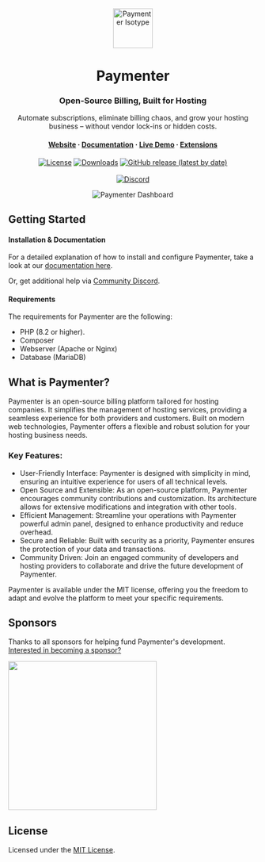<br>
<p align="center">
  <a href="https://paymenter.org">
    <picture>
      <source media="(max-width: 768px)" srcset="https://paymenter.org/iso.svg" width="65px">
      <source media="(prefers-color-scheme: dark)" srcset="https://paymenter.org/iso.svg" width="80px">
      <source media="(prefers-color-scheme: light)" srcset="https://paymenter.org/iso.svg" width="80px">
      <img alt="Paymenter Isotype" src="https://paymenter.org/iso.svg">
    </picture>
  </a>
</p>
<h1 align="center">
  Paymenter
</h1>

<div align="center">
  <h3>Open-Source Billing, Built for Hosting</h3>
  <p>Automate subscriptions, eliminate billing chaos, and grow your hosting business – without vendor lock-ins or hidden costs.</p>
</div>

<h4 align="center">
  <a href="https://paymenter.org">Website</a> ·
  <a href="https://paymenter.org/docs/installation/install">Documentation</a> ·
  <a href="https://demo.paymenter.org">Live Demo</a> ·
  <a href="https://paymenter.org/marketplace">Extensions</a>
</h4>

 <div align="center">
   
  [![License](https://img.shields.io/badge/license-MIT-blue.svg)](https://github.com/Paymenter/paymenter/blob/master/LICENSE)
  [![Downloads](https://img.shields.io/github/downloads/paymenter/paymenter/total)]()
  [![GitHub release (latest by date)](https://img.shields.io/github/v/release/paymenter/paymenter)](https://github.com/Paymenter/paymenter/releases)
    <br>
    <br>
  [![Discord](https://img.shields.io/discord/882318291014651924?logo=discord&labelColor=white&color=5865f2)](https://discord.gg/paymenter-882318291014651924)
  
</div>

<div align="center">
    <picture>
      <source media="(max-width: 768px)" srcset="https://upload.wikimedia.org/wikipedia/commons/c/ca/1x1.png">
      <source media="(prefers-color-scheme: dark)" srcset="https://paymenter.org/landing/screenshots/dark/dashboard.webp">
      <source media="(prefers-color-scheme: light)" srcset="https://paymenter.org/landing/screenshots/light/dashboard.webp">
      <img alt="Paymenter Dashboard" src="https://paymenter.org/landing/screenshots/dark/dashboard.webp">
    </picture>
    <br>
</div>

## Getting Started

#### Installation & Documentation

For a detailed explanation of how to install and configure Paymenter, take a look at our [documentation here](https://paymenter.org/docs/getting-started/introduction/).

Or, get additional help via [Community Discord](https://discord.gg/xB4UUT3XQg).

#### Requirements

The requirements for Paymenter are the following:

- PHP (8.2 or higher).
- Composer
- Webserver (Apache or Nginx)
- Database (MariaDB)

## What is Paymenter?

Paymenter is an open-source billing platform tailored for hosting companies. It simplifies the management of hosting services, providing a seamless experience for both providers and customers. Built on modern web technologies, Paymenter offers a flexible and robust solution for your hosting business needs.

### Key Features:
- User-Friendly Interface: Paymenter is designed with simplicity in mind, ensuring an intuitive experience for users of all technical levels.
- Open Source and Extensible: As an open-source platform, Paymenter encourages community contributions and customization. Its architecture allows for extensive modifications and integration with other tools.
- Efficient Management: Streamline your operations with Paymenter powerful admin panel, designed to enhance productivity and reduce overhead.
- Secure and Reliable: Built with security as a priority, Paymenter ensures the protection of your data and transactions.
- Community Driven: Join an engaged community of developers and hosting providers to collaborate and drive the future development of Paymenter.

Paymenter is available under the MIT license, offering you the freedom to adapt and evolve the platform to meet your specific requirements.

## Sponsors

Thanks to all sponsors for helping fund Paymenter's development. [Interested in becoming a sponsor?](https://github.com/sponsors/Paymenter)

<a href="https://nodedog.consulting/?rel=paymenter">
    <img src="https://github.com/user-attachments/assets/d31a9ac5-aca4-476b-a678-55cc694df1aa" width="300">
</a>


## License

Licensed under the [MIT License](https://github.com/Paymenter/Paymenter/blob/master/LICENSE).
